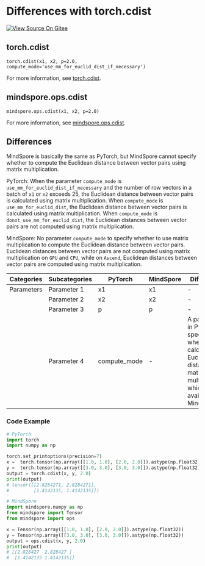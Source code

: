 # Differences with torch.cdist

[![View Source On Gitee](https://mindspore-website.obs.cn-north-4.myhuaweicloud.com/website-images/r2.3/resource/_static/logo_source_en.svg)](https://gitee.com/mindspore/docs/blob/r2.3/docs/mindspore/source_en/note/api_mapping/pytorch_diff/cdist.md)

## torch.cdist

```text
torch.cdist(x1, x2, p=2.0, compute_mode='use_mm_for_euclid_dist_if_necessary')
```

For more information, see [torch.cdist](https://pytorch.org/docs/1.8.1/generated/torch.cdist.html).

## mindspore.ops.cdist

```text
mindspore.ops.cdist(x1, x2, p=2.0)
```

For more information, see [mindspore.ops.cdist](https://mindspore.cn/docs/en/r2.3/api_python/ops/mindspore.ops.cdist.html).

## Differences

MindSpore is basically the same as PyTorch, but MindSpore cannot specify whether to compute the Euclidean distance between vector pairs using matrix multiplication.

PyTorch: When the parameter `compute_mode` is ``use_mm_for_euclid_dist_if_necessary`` and the number of row vectors in a batch of `x1` or `x2` exceeds 25, the Euclidean distance between vector pairs is calculated using matrix multiplication. When `compute_mode` is ``use_mm_for_euclid_dist``, the Euclidean distance between vector pairs is calculated using matrix multiplication. When `compute_mode` is ``donot_use_mm_for_euclid_dist``, the Euclidean distances between vector pairs are not computed using matrix multiplication.

MindSpore: No parameter `compute_mode` to specify whether to use matrix multiplication to compute the Euclidean distance between vector pairs. Euclidean distances between vector pairs are not computed using matrix multiplication on ``GPU`` and ``CPU``, while on ``Ascend``, Euclidean distances between vector pairs are computed using matrix multiplication.

| Categories | Subcategories | PyTorch | MindSpore | Differences  |
| --- |---------------|---------| --- |-------------|
| Parameters | Parameter 1 |x1 | x1 | -  |
| | Parameter 2 | x2 | x2 | - |
|  | Parameter 3 | p | p | - |
| | Parameter 4 | compute_mode | - | A parameter in PyTorch specifying whether to calculate Euclidean distances by matrix multiplication, which is not available in MindSpore |

### Code Example

```python
# PyTorch
import torch
import numpy as np

torch.set_printoptions(precision=7)
x =  torch.tensor(np.array([[1.0, 1.0], [2.0, 2.0]]).astype(np.float32))
y =  torch.tensor(np.array([[3.0, 3.0], [3.0, 3.0]]).astype(np.float32))
output = torch.cdist(x, y, 2.0)
print(output)
# tensor([[2.8284271, 2.8284271],
#         [1.4142135, 1.4142135]])

# MindSpore
import mindspore.numpy as np
from mindspore import Tensor
from mindspore import ops

x = Tensor(np.array([[1.0, 1.0], [2.0, 2.0]]).astype(np.float32))
y = Tensor(np.array([[3.0, 3.0], [3.0, 3.0]]).astype(np.float32))
output = ops.cdist(x, y, 2.0)
print(output)
# [[2.828427  2.828427 ]
#  [1.4142135 1.4142135]]

```
